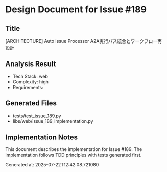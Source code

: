 # Design Document for Issue #189

## Title
[ARCHITECTURE] Auto Issue Processor A2A実行パス統合とワークフロー再設計

## Analysis Result
- Tech Stack: web
- Complexity: high
- Requirements: 

## Generated Files
- tests/test_issue_189.py
- libs/web/issue_189_implementation.py

## Implementation Notes
This document describes the implementation for Issue #189.
The implementation follows TDD principles with tests generated first.

Generated at: 2025-07-22T12:42:08.721080
